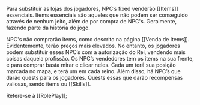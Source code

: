 Para substituir as lojas dos jogadores, NPC’s fixed venderão [[Items]] essenciais. Items essenciais são aqueles que não podem ser conseguido através de nenhum jeito, além de por compra de NPC's. Geralmente, fazendo parte da história do jogo.

NPC's não comprarão items, como descrito na página [[Venda de Items]]. Evidentemente, terão preços mais elevados. No entanto, os jogadores podem substituir esses NPC’s com a autorização do Rei, vendendo mais coisas daquela profissão. Os NPC’s vendedores tem os items na sua frente, e para comprar basta mirar e clicar neles. Cada um terá sua posição marcada no mapa, e terá um em cada reino. Além disso, há NPC’s que darão quests para os jogadores. Quests essas que darão recompensas valiosas, sendo items ou [[Skills]].

Refere-se à [[RolePlay]];